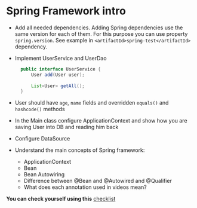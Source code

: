 # Spring Framework intro


- Add all needed dependencies. Adding Spring dependencies use the same version for each of them. 
For this purpose you can use property `spring.version`. See example in `<artifactId>spring-test</artifactId>` dependency.

- Implement UserService and UserDao
  
    ```java
      public interface UserService {
          User add(User user);
      
          List<User> getAll();
      }
    ```
  
- User should have `age`, `name` fields and overridden `equals()` and `hashcode()` methods

- In the Main class configure ApplicationContext and show how you are saving User into DB and
  reading him back

- Configure DataSource

- Understand the main concepts of Spring framework:
    - ApplicationContext
    - Bean
    - Bean Autowiring
    - Difference between @Bean and @Autowired and @Qualifier
    - What does each annotation used in videos mean?

__You can check yourself using this__ [checklist](https://mate-academy.github.io/jv-program-common-mistakes/java-spring/intro/java-spring-intro)
